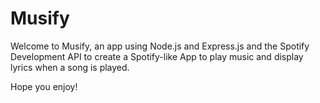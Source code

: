 # Musify

Welcome to Musify, an app using Node.js and Express.js and the Spotify Development API
to create a Spotify-like App to play music and display lyrics when a song is played.

Hope you enjoy!
